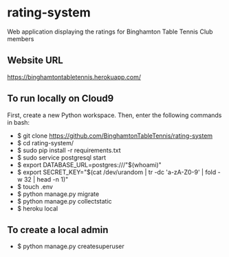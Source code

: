 # rating-system
Web application displaying the ratings for Binghamton Table Tennis Club members

## Website URL
https://binghamtontabletennis.herokuapp.com/

## To run locally on Cloud9
First, create a new Python workspace. Then, enter the following commands in bash:
- $ git clone https://github.com/BinghamtonTableTennis/rating-system
- $ cd rating-system/
- $ sudo pip install -r requirements.txt
- $ sudo service postgresql start
- $ export DATABASE_URL=postgres:///"$(whoami)"
- $ export SECRET_KEY="$(cat /dev/urandom | tr -dc 'a-zA-Z0-9' | fold -w 32 | head -n 1)"
- $ touch .env
- $ python manage.py migrate
- $ python manage.py collectstatic
- $ heroku local

## To create a local admin
- $ python manage.py createsuperuser

